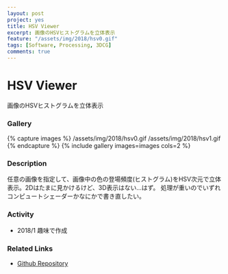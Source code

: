 ```yaml
---
layout: post
project: yes
title: HSV Viewer
excerpt: 画像のHSVヒストグラムを立体表示
feature: "/assets/img/2018/hsv0.gif"
tags: [Software, Processing, 3DCG]
comments: true
---
```

# HSV Viewer

画像のHSVヒストグラムを立体表示

### Gallery


{% capture images %}
  /assets/img/2018/hsv0.gif
  /assets/img/2018/hsv1.gif
{% endcapture %}
{% include gallery images=images cols=2 %}

### Description

任意の画像を指定して、画像中の色の登場頻度(ヒストグラム)をHSV次元で立体表示。2Dはたまに見かけるけど、3D表示はない…はず。
処理が重いのでいずれコンピュートシェーダーかなにかで書き直したい。

### Activity

* 2018/1 趣味で作成

### Related Links
 
* [Github Repository](https://github.com/skishida/HSVviewer)